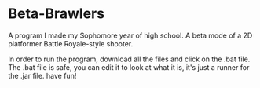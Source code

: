 # Beta-Brawlers
A program I made my Sophomore year of high school. A beta mode of a 2D platformer Battle Royale-style shooter.

In order to run the program, download all the files and click on the .bat file. The .bat file is safe, you can edit it to look at what it is, it's just a runner for the .jar file.
have fun!

